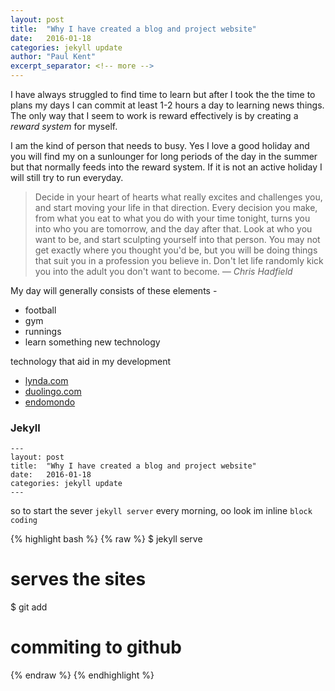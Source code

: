 ```yaml
---
layout: post
title:  "Why I have created a blog and project website"
date:   2016-01-18
categories: jekyll update
author: "Paul Kent"
excerpt_separator: <!-- more -->
---
```


I have always struggled to find time to learn but after I took the the time to plans my days I can commit at least 1-2 hours a day to learning news things. <!-- more --> The only way that I seem to work is reward effectively is by creating a *reward system* for myself.

I am the kind of person that needs to busy. Yes I love a good holiday and you will find my on a sunlounger for long periods of the day in the summer but that normally feeds into the reward system. If it is not an active holiday I will still try to run everyday.

>Decide in your heart of hearts what really excites and challenges you, and start moving your life in that direction. Every decision you make, from what you eat to what you do with your time tonight, turns you into who you are tomorrow, and the day after that. Look at who you want to be, and start sculpting yourself into that person. You may not get exactly where you thought you'd be, but you will be doing things that suit you in a profession you believe in. Don't let life randomly kick you into the adult you don't want to become.
><cite>&mdash; Chris Hadfield</cite>

My day will generally consists of these elements -


* football
* gym
* runnings
* learn something new technology

technology that aid in my development

* [lynda.com](http://www.lynda.com "lynda.com")
* [duolingo.com](http://www.duolingo.com "duolingo.com")
* [endomondo](http://www.endomondo.com "endomondo.com")

[1]: http://www.duolingo.com


### Jekyll


~~~~
---
layout: post
title:  "Why I have created a blog and project website"
date:   2016-01-18
categories: jekyll update
---
~~~~

so to start the sever `jekyll server` every morning, oo look im inline `block coding`

{% highlight bash %}
{% raw %}
$ jekyll serve
# serves the sites
$ git add
# commiting to github
{% endraw %}
{% endhighlight %}
